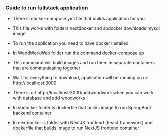 ### Guide to run fullstack application
- There is docker-compose.yml file that builds application for you
- This file works with folders nextdocker and sbdocker downloads mysql image
- To run the application you need to have docker installed
- In WoodWorkWeb folder run the command docker-compose up
- This command will build images and run them in separate containers that are communicating together
- Wait for everything to download, application will be running on url http://localhost:3000
- There is url http://localhost:3000/addwoodwork when you can work with database and add woodworks

- In sbdocker folder is dockerfile that builds image to run SpringBoot backend container
- In nextdocker is folder with NextJS frontend (React framework) and dockerfile that builds image to run NextJS frontend container
